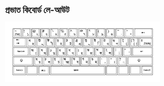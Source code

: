 # প্রভাত কিবোর্ড লে-আউট

![&#x9AA;&#x9CD;&#x9B0;&#x9AD;&#x9BE;&#x9A4; &#x995;&#x9C0;&#x9AC;&#x9CB;&#x9B0;&#x9CD;&#x9A1; &#x9B2;&#x9C7;-&#x986;&#x989;&#x99F;](.gitbook/assets/probhat__layout.png)



